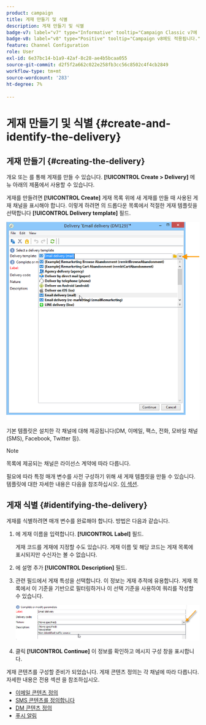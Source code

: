 ```yaml
---
product: campaign
title: 게재 만들기 및 식별
description: 게재 만들기 및 식별
badge-v7: label="v7" type="Informative" tooltip="Campaign Classic v7에 적용"
badge-v8: label="v8" type="Positive" tooltip="Campaign v8에도 적용됩니다."
feature: Channel Configuration
role: User
exl-id: 6e37bc14-b1a9-42af-8c28-ae4b5bcaa055
source-git-commit: d2f5f2a662c022e258fb3cc56c8502c4f4cb2849
workflow-type: tm+mt
source-wordcount: '283'
ht-degree: 7%

---
```


# 게재 만들기 및 식별 {#create-and-identify-the-delivery}

## 게재 만들기 {#creating-the-delivery}

개요 또는 를 통해 게재를 만들 수 있습니다. **[!UICONTROL Create > Delivery]** 메뉴 아래의 제품에서 사용할 수 있습니다.


게재를 만들려면 **[!UICONTROL Create]** 게재 목록 위에 새 게재를 만들 때 사용된 게재 채널을 표시해야 합니다. 이렇게 하려면 의 드롭다운 목록에서 적절한 게재 템플릿을 선택합니다 **[!UICONTROL Delivery template]** 필드.

![](assets/s_ncs_user_wizard_email01_1.png)

기본 템플릿은 설치한 각 채널에 대해 제공됩니다(DM, 이메일, 팩스, 전화, 모바일 채널(SMS), Facebook, Twitter 등).

>[!NOTE]
>
>목록에 제공되는 채널은 라이선스 계약에 따라 다릅니다.

필요에 따라 특정 매개 변수를 사전 구성하기 위해 새 게재 템플릿을 만들 수 있습니다. 템플릿에 대한 자세한 내용은 다음을 참조하십시오. [이 섹션](about-templates.md).

## 게재 식별 {#identifying-the-delivery}

게재를 식별하려면 매개 변수를 완료해야 합니다. 방법은 다음과 같습니다.

1. 에 게재 이름을 입력합니다. **[!UICONTROL Label]** 필드.

   게재 코드를 게재에 지정할 수도 있습니다. 게재 이름 및 해당 코드는 게재 목록에 표시되지만 수신자는 볼 수 없습니다.

1. 에 설명 추가 **[!UICONTROL Description]** 필드.
1. 관련 필드에서 게재 특성을 선택합니다. 이 정보는 게재 추적에 유용합니다. 게재 목록에서 이 기준을 기반으로 필터링하거나 이 선택 기준을 사용하여 쿼리를 작성할 수 있습니다.

   ![](assets/s_ncs_user_email_del_nature.png)

1. 클릭 **[!UICONTROL Continue]** 이 정보를 확인하고 메시지 구성 창을 표시합니다.

게재 콘텐츠를 구성할 준비가 되었습니다. 게재 콘텐츠 정의는 각 채널에 따라 다릅니다. 자세한 내용은 전용 섹션 을 참조하십시오.

* [이메일 콘텐츠 정의](defining-the-email-content.md)
* [SMS 콘텐츠를 정의합니다](sms-create.md#defining-the-sms-content)
* [DM 콘텐츠 정의](defining-the-direct-mail-content.md)
* [푸시 알림](about-mobile-app-channel.md)
